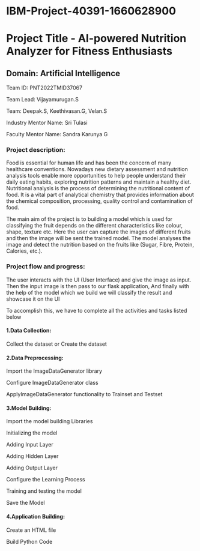 # IBM-Project-40391-1660628900
# Project Title - AI-powered Nutrition Analyzer for Fitness Enthusiasts

## Domain: Artificial Intelligence

Team ID: PNT2022TMID37067

Team Lead: Vijayamurugan.S

Team:  Deepak.S, 
       Keethivasan.G,
       Velan.S

Industry Mentor Name:  Sri Tulasi

Faculty Mentor Name:  Sandra Karunya G

### Project description:

Food is essential for human life and has been the concern of many healthcare conventions. Nowadays new dietary assessment and nutrition analysis tools enable more opportunities to help people understand their daily eating habits, exploring nutrition patterns and maintain a healthy diet. Nutritional analysis is the process of determining the nutritional content of food. It is a vital part of analytical chemistry that provides information about the chemical composition, processing, quality control and contamination of food.

The main aim of the project is to building a model which is used for classifying the fruit depends on the different characteristics like colour, shape, texture etc. Here the user can capture the images of different fruits and then the image will be sent the trained model. The model analyses the image and detect the nutrition based on the fruits like (Sugar, Fibre, Protein, Calories, etc.).

### Project flow and progress:

The user interacts with the UI (User Interface) and give the image as input. Then the input image is then pass to our flask application, And finally with the help of the model which we build we will classify the result and showcase it on the UI

To accomplish this, we have to complete all the activities and tasks listed below

 #### 1.Data Collection:

 Collect the dataset or Create the dataset
 
 #### 2.Data Preprocessing:

 Import the ImageDataGenerator library

 Configure ImageDataGenerator class

 ApplyImageDataGenerator functionality to Trainset and Testset

 #### 3.Model Building:

 Import the model building Libraries

 Initializing the model

 Adding Input Layer

 Adding Hidden Layer

 Adding Output Layer

 Configure the Learning Process

 Training and testing the model

 Save the Model

 #### 4.Application Building:

 Create an HTML file

 Build Python Code
